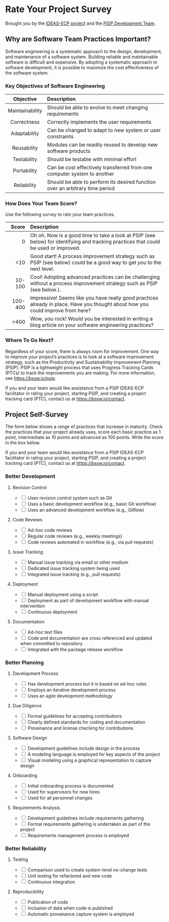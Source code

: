 # Rate Your Project Survey

Brought you by the [IDEAS-ECP project](https://ideas-productivity.org) and the [PSIP Development Team](https://bssw.io/psip).

## Why are Software Team Practices Important?

Software engineering is a systematic approach to the design, development, and maintenance of a software system. Building reliable and maintainable software is difficult and expensive. By adopting a systematic approach to software development, it is possible to maximize the cost effectiveness of the software system.

### Key Objectives of Software Engineering

Objective | Description
:--------:|:-----------
Maintainability | Should be able to evolve to meet changing requirements
Correctness | Correctly implements the user requirements
Adaptability | Can be changed to adapt to new system or user constraints
Reusability | Modules can be readily reused to develop new software products
Testability | Should be testable with minimal effort
Portability | Can be cost effectively transferred from one computer system to another
Reliability | Should be able to perform its desired function over an arbitrary time period

### How Does Your Team Score?

Use the following survey to rate your team practices.

Score | Description
-----:|:-----------
0 | Oh oh. Now is a good time to take a look at PSIP (see below) for identifying and tracking practices that could be used or improved.
<10 | Good start! A process improvement strategy such as PSIP (see below) could be a good way to get you to the next level.
10-100 | Cool! Adopting advanced practices can be challenging without a process improvement strategy such as PSIP (see below.).
100-400 | Impressive! Seems like you have really good practices already in place. Have you thought about how you could improve from here?
\>400 | Wow, you rock! Would you be interested in writing a blog article on your software engineering practices?

### Where To Go Next?

Regardless of your score, there is always room for improvement. One way to improve your project’s practices is to look at a software improvement strategy, such as the Productivity and Sustainability Improvement Planning (PSIP). PSIP is a lightweight process that uses Progress Tracking Cards (PTCs) to track the improvements you are making. For more information, see <https://bssw.io/psip>.

If you and your team would like assistance from a PSIP IDEAS-ECP facilitator in rating your project, starting PSIP, and creating a project tracking card (PTC), contact us at https://bssw.io/contact.

<div style='page-break-after:always'></div>

## Project Self-Survey

The form below shows a range of practices that increase in maturity. Check the practices that your project already uses, score each basic practice as 1 point, intermediate as 10 points and advanced as 100 points. Write the score in the box below.

If you and your team would like assistance from a PSIP IDEAS-ECP facilitator in rating your project, starting PSIP, and creating a project tracking card (PTC), contact us at https://bssw.io/contact.

### Better Development

1.  Revision Control

    - <input type="checkbox"> Uses revision control system such as Git
    - <input type="checkbox"> Uses a basic development workflow (e.g., basic Git workflow)
    - <input type="checkbox"> Uses an advanced development workflow (e.g., Gitflow)

2.  Code Reviews

    - <input type="checkbox"> Ad-hoc code reviews
    - <input type="checkbox"> Regular code reviews (e.g., weekly meetings)
    - <input type="checkbox"> Code reviews automated in workflow (e.g., via pull requests)

3.  Issue Tracking

    - <input type="checkbox"> Manual issue tracking via email or other medium
    - <input type="checkbox"> Dedicated issue tracking system being used
    - <input type="checkbox"> Integrated issue tracking  (e.g., pull requests)

4.  Deployment

    - <input type="checkbox"> Manual deployment using a script
    - <input type="checkbox"> Deployment as part of development workflow with manual intervention
    - <input type="checkbox"> Continuous deployment

5.  Documentation

    - <input type="checkbox"> Ad-hoc text files
    - <input type="checkbox"> Code and documentation are cross referenced and updated when committed to repository
    - <input type="checkbox"> Integrated with the package release workflow

### Better Planning

1.  Development Process

    - <input type="checkbox"> Has development process but it is based on ad-hoc rules
    - <input type="checkbox"> Employs an iterative development process
    - <input type="checkbox"> Uses an agile development methodology

2.  Due Diligence

    - <input type="checkbox"> Formal guidelines for accepting contributions
    - <input type="checkbox"> Clearly defined standards for coding and documentation
    - <input type="checkbox"> Provenance and license checking for contributions

3.  Software Design

    - <input type="checkbox"> Development guidelines include design in the process
    - <input type="checkbox"> A modeling language is employed for key aspects of the project
    - <input type="checkbox"> Visual modeling using a graphical representation to capture design

4.  Onboarding

    - <input type="checkbox"> Initial onboarding process is documented
    - <input type="checkbox"> Used for supervisors for new hires
    - <input type="checkbox"> Used for all personnel changes

5.  Requirements Analysis

    - <input type="checkbox"> Development guidelines include requirements gathering
    - <input type="checkbox"> Formal requirements gathering is undertaken as part of the project
    - <input type="checkbox"> Requirements management process is employed

### Better Reliability

1.  Testing

    - <input type="checkbox"> Comparison used to create system-level no-change tests
    - <input type="checkbox"> Unit testing for refactored and new code
    - <input type="checkbox"> Continuous integration

2.  Reproducibility

    - <input type="checkbox"> Publication of code
    - <input type="checkbox"> Inclusion of data when code is published
    - <input type="checkbox"> Automatic provenance capture system is employed
